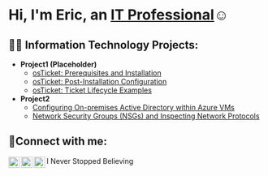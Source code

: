 <h1>Hi, I'm Eric, an <a href="https://www.linkedin.com/in/ericmx365/">IT Professional</a>☺</h1>

<h2>👨‍💻 Information Technology Projects:</h2>

- <b>Project1 (Placeholder)</b>
  - [osTicket: Prerequisites and Installation](https://github.com/ericmx365/osticket-prereqs)
  - [osTicket: Post-Installation Configuration](https://nike.com)
  - [osTicket: Ticket Lifecycle Examples](https://puma.com)
- <b>Project2</b>
  - [Configuring On-premises Active Directory within Azure VMs](https://mcdonalds.com)
  - [Network Security Groups (NSGs) and Inspecting Network Protocols](https://bk.com)
<h2>🤳Connect with me:</h2>

[<img align="left" alt="Eric | Twitter" width="22px" src="https://cdn.jsdelivr.net/npm/simple-icons@v3/icons/twitter.svg" />][twitter]
[<img align="left" alt="Eric | LinkedIn" width="22px" src="https://cdn.jsdelivr.net/npm/simple-icons@v3/icons/linkedin.svg" />][linkedin]
[<img align="left" alt="Eric | Instagram" width="22px" src="https://cdn.jsdelivr.net/npm/simple-icons@v3/icons/instagram.svg" />][instagram]

[twitter]: https://twitter.com/
[instagram]: https://instagram.com/
[linkedin]: https://www.linkedin.com/in/ericmx365/

I Never Stopped Believing 



